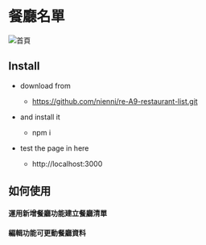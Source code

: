 

# 餐廳名單
![首頁]([img]https://upload.cc/i1/2019/09/08/7WMxFz.png[/img]
)


## Install
- download from
  - https://github.com/nienni/re-A9-restaurant-list.git

- and install it
  - npm i

- test the page in here
  - http://localhost:3000

## 如何使用
#### 運用新增餐廳功能建立餐廳清單
#### 編輯功能可更動餐廳資料



 
